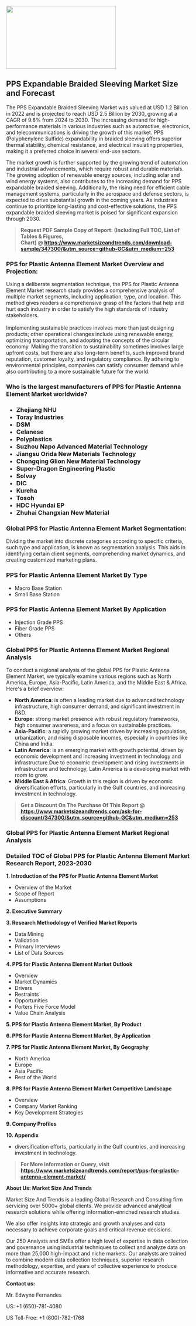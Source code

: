 <p><img class="alignnone size-medium wp-image-20088" src="https://ffe5etoiles.com/wp-content/uploads/2024/12/MST1-300x171.png" alt="" width="300" height="171" /></p><h2>PPS Expandable Braided Sleeving Market Size and Forecast</h2><p>The PPS Expandable Braided Sleeving Market was valued at USD 1.2 Billion in 2022 and is projected to reach USD 2.5 Billion by 2030, growing at a CAGR of 9.8% from 2024 to 2030. The increasing demand for high-performance materials in various industries such as automotive, electronics, and telecommunications is driving the growth of this market. PPS (Polyphenylene Sulfide) expandability in braided sleeving offers superior thermal stability, chemical resistance, and electrical insulating properties, making it a preferred choice in several end-use sectors.</p><p>The market growth is further supported by the growing trend of automation and industrial advancements, which require robust and durable materials. The growing adoption of renewable energy sources, including solar and wind energy systems, also contributes to the increasing demand for PPS expandable braided sleeving. Additionally, the rising need for efficient cable management systems, particularly in the aerospace and defense sectors, is expected to drive substantial growth in the coming years. As industries continue to prioritize long-lasting and cost-effective solutions, the PPS expandable braided sleeving market is poised for significant expansion through 2030.</p></p><blockquote id="" class=""><strong>Request PDF Sample Copy of Report: (Including Full TOC, List of Tables &amp; Figures, Chart)&nbsp;@&nbsp;<strong><a href="https://www.marketsizeandtrends.com/download-sample/347300/&utm_source=github-GC&utm_medium=253" target="_blank">https://www.marketsizeandtrends.com/download-sample/347300/&utm_source=github-GC&utm_medium=253</a></strong></strong></blockquote><h3 id="" class="">PPS for Plastic Antenna Element Market&nbsp;Overview and Projection:</h3><p id="" class="">Using a deliberate segmentation technique, the PPS for Plastic Antenna Element Market research study provides a comprehensive analysis of multiple market segments, including application, type, and location. This method gives readers a comprehensive grasp of the factors that help and hurt each industry in order to satisfy the high standards of industry stakeholders. <br /> <br />Implementing sustainable practices involves more than just designing products; other operational changes include using renewable energy, optimizing transportation, and adopting the concepts of the circular economy. Making the transition to sustainability sometimes involves large upfront costs, but there are also long-term benefits, such improved brand reputation, customer loyalty, and regulatory compliance. By adhering to environmental principles, companies can satisfy consumer demand while also contributing to a more sustainable future for the world.</p><h3 id="" class="">Who is the largest manufacturers of&nbsp;PPS for Plastic Antenna Element Market worldwide?</h3><h3 class=""><p><ul><li>Zhejiang NHU </li><li> Toray Industries </li><li> DSM </li><li> Celanese </li><li> Polyplastics </li><li> Suzhou Napo Advanced Material Technology </li><li> Jiangsu Orida New Materials Technology </li><li> Chongqing Glion New Material Technology </li><li> Super-Dragon Engineering Plastic </li><li> Solvay </li><li> DIC </li><li> Kureha </li><li> Tosoh </li><li> HDC Hyundai EP </li><li> Zhuhai Changxian New Material</li></ul></p></h3><h3 id="" class="">Global&nbsp;PPS for Plastic Antenna Element Market Segmentation:</h3><p id="" class="">Dividing the market into discrete categories according to specific criteria, such type and application, is known as segmentation analysis. This aids in identifying certain client segments, comprehending market dynamics, and creating customized marketing plans.</p><h3 id="" class="">PPS for Plastic Antenna Element Market&nbsp;By Type</h3><p><p><ul><li>Macro Base Station</li><li> Small Base Station</p></li></ul></p></p><h3 id="" class="">PPS for Plastic Antenna Element Market&nbsp;By Application</h3><p class=""><p><ul><li>Injection Grade PPS</li><li> Fiber Grade PPS</li><li> Others</li></ul></p></p><h3 id="" class="">Global PPS for Plastic Antenna Element Market Regional Analysis</h3><p id="" class="">To conduct a regional analysis of the global PPS for Plastic Antenna Element Market, we typically examine various regions such as North America, Europe, Asia-Pacific, Latin America, and the Middle East &amp; Africa. Here's a brief overview:</p><ul><li><strong>North America</strong>: is often a leading market due to advanced technology infrastructure, high consumer demand, and significant investment in R&amp;D.</li><li><strong>Europe</strong>: strong market presence with robust regulatory frameworks, high consumer awareness, and a focus on sustainable practices.</li><li><strong>Asia-Pacific</strong>: a rapidly growing market driven by increasing population, urbanization, and rising disposable incomes, especially in countries like China and India.</li><li><strong>Latin America</strong>: is an emerging market with growth potential, driven by economic development and increasing investment in technology and infrastructure.Due to economic development and rising investments in infrastructure and technology, Latin America is a developing market with room to grow.</li><li><strong>Middle East &amp; Africa</strong>: Growth in this region is driven by economic diversification efforts, particularly in the Gulf countries, and increasing investment in technology.</li></ul><blockquote id="" class=""><strong>Get a Discount On The Purchase Of This Report @ <strong><a href="https://www.marketsizeandtrends.com/ask-for-discount/347300/&utm_source=github-GC&utm_medium=253" target="_blank">https://www.marketsizeandtrends.com/ask-for-discount/347300/&utm_source=github-GC&utm_medium=253</a></strong></strong></blockquote><h3 id="" class="">Global PPS for Plastic Antenna Element Market Regional Analysis</h3><h3 id="" class="">Detailed TOC of Global PPS for Plastic Antenna Element Market Research Report, 2023-2030</h3><p id="" class=""><strong>1. Introduction of the PPS for Plastic Antenna Element Market</strong></p><ul><li>Overview of the Market</li><li>Scope of Report</li><li>Assumptions</li></ul><p id="" class=""><strong>2. Executive Summary</strong></p><p id="" class=""><strong>3. Research Methodology of Verified Market Reports</strong></p><ul><li>Data Mining</li><li>Validation</li><li>Primary Interviews</li><li>List of Data Sources</li></ul><p id="" class=""><strong>4. PPS for Plastic Antenna Element Market Outlook</strong></p><ul><li>Overview</li><li>Market Dynamics</li><li>Drivers</li><li>Restraints</li><li>Opportunities</li><li>Porters Five Force Model</li><li>Value Chain Analysis</li></ul><p id="" class=""><strong>5. PPS for Plastic Antenna Element Market, By Product</strong></p><p id="" class=""><strong>6. PPS for Plastic Antenna Element Market, By Application</strong></p><p id="" class=""><strong>7. PPS for Plastic Antenna Element Market, By Geography</strong></p><ul><li>North America</li><li>Europe</li><li>Asia Pacific</li><li>Rest of the World</li></ul><p id="" class=""><strong>8. PPS for Plastic Antenna Element Market Competitive Landscape</strong></p><ul><li>Overview</li><li>Company Market Ranking</li><li>Key Development Strategies</li></ul><p id="" class=""><strong>9. Company Profiles</strong></p><p id="" class=""><strong>10. Appendix</strong></p><ul><li>diversification efforts, particularly in the Gulf countries, and increasing investment in technology.</li></ul><blockquote id="" class=""><strong>For More Information or Query, visit <strong><strong><a href="https://www.marketsizeandtrends.com/report/pps-for-plastic-antenna-element-market/" target="_blank">https://www.marketsizeandtrends.com/report/pps-for-plastic-antenna-element-market/</a></strong></strong></strong></blockquote><p id="" class=""><strong>About Us: Market Size And Trends</strong></p><p id="" class="">Market Size And Trends is a leading Global Research and Consulting firm servicing over 5000+ global clients. We provide advanced analytical research solutions while offering information-enriched research studies.</p><p id="" class="">We also offer insights into strategic and growth analyses and data necessary to achieve corporate goals and critical revenue decisions.</p><p id="" class="">Our 250 Analysts and SMEs offer a high level of expertise in data collection and governance using industrial techniques to collect and analyze data on more than 25,000 high-impact and niche markets. Our analysts are trained to combine modern data collection techniques, superior research methodology, expertise, and years of collective experience to produce informative and accurate research.</p><p id="" class=""><strong>Contact us:</strong></p><p id="" class="">Mr. Edwyne Fernandes</p><p id="" class="">US: +1 (650)-781-4080</p><p id="" class="">US Toll-Free: +1 (800)-782-1768</p>
